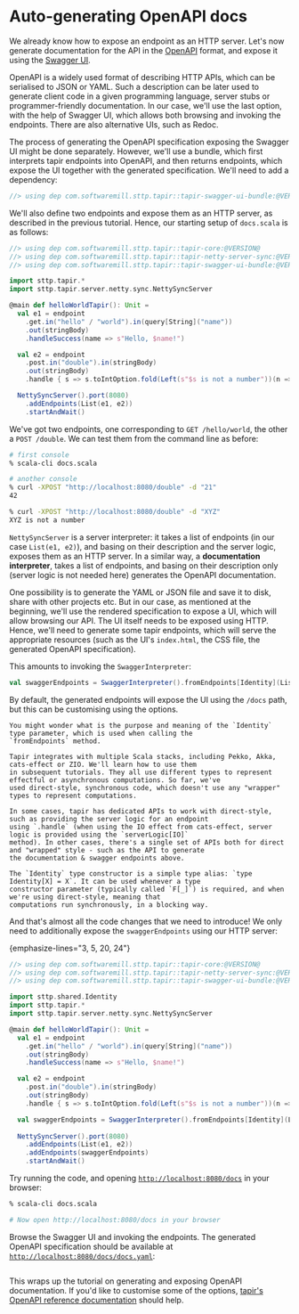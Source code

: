 # Auto-generating OpenAPI docs

We already know how to expose an endpoint as an HTTP server. Let's now generate documentation for the API in the 
[OpenAPI](https://swagger.io/specification/) format, and expose it using the [Swagger UI](https://swagger.io).

OpenAPI is a widely used format of describing HTTP APIs, which can be serialised to JSON or YAML. Such a description can
be later used to generate client code in a given programming language, server stubs or programmer-friendly 
documentation. In our case, we'll use the last option, with the help of Swagger UI, which allows both browsing and 
invoking the endpoints. There are also alternative UIs, such as Redoc.

The process of generating the OpenAPI specification exposing the Swagger UI might be done separately. However, we'll use
a bundle, which first interprets tapir endpoints into OpenAPI, and then returns endpoints, which expose the UI together
with the generated specification. We'll need to add a dependency:

```scala
//> using dep com.softwaremill.sttp.tapir::tapir-swagger-ui-bundle:@VERSION@
```

We'll also define two endpoints and expose them as an HTTP server, as described in the previous tutorial. Hence, our 
starting setup of `docs.scala` is as follows:

```scala
//> using dep com.softwaremill.sttp.tapir::tapir-core:@VERSION@
//> using dep com.softwaremill.sttp.tapir::tapir-netty-server-sync:@VERSION@
//> using dep com.softwaremill.sttp.tapir::tapir-swagger-ui-bundle:@VERSION@

import sttp.tapir.*
import sttp.tapir.server.netty.sync.NettySyncServer

@main def helloWorldTapir(): Unit =
  val e1 = endpoint
    .get.in("hello" / "world").in(query[String]("name"))
    .out(stringBody)
    .handleSuccess(name => s"Hello, $name!")

  val e2 = endpoint
    .post.in("double").in(stringBody)
    .out(stringBody)
    .handle { s => s.toIntOption.fold(Left(s"$s is not a number"))(n => Right((n*2).toString)) }

  NettySyncServer().port(8080)
    .addEndpoints(List(e1, e2))
    .startAndWait()
```

We've got two endpoints, one corresponding to `GET /hello/world`, the other a `POST /double`. We can test them from
the command line as before:

```bash
# first console
% scala-cli docs.scala

# another console
% curl -XPOST "http://localhost:8080/double" -d "21"
42

% curl -XPOST "http://localhost:8080/double" -d "XYZ"
XYZ is not a number
```

`NettySyncServer` is a server interpreter: it takes a list of endpoints (in our case `List(e1, e2)`), and basing on 
their description and the server logic, exposes them as an HTTP server. In a similar way, a **documentation interpreter**,
takes a list of endpoints, and basing on their description only (server logic is not needed here) generates the OpenAPI
documentation.

One possibility is to generate the YAML or JSON file and save it to disk, share with other projects etc. But in our 
case, as mentioned at the beginning, we'll use the rendered specification to expose a UI, which will allow browsing
our API. The UI itself needs to be exposed using HTTP. Hence, we'll need to generate some tapir endpoints, which will
serve the appropriate resources (such as the UI's `index.html`, the CSS file, the generated OpenAPI specification).

This amounts to invoking the `SwaggerInterpreter`:

```scala
val swaggerEndpoints = SwaggerInterpreter().fromEndpoints[Identity](List(e1, e2), "My App", "1.0")
```

By default, the generated endpoints will expose the UI using the `/docs` path, but this can be customising using the
options.

```{note}
You might wonder what is the purpose and meaning of the `Identity` type parameter, which is used when calling the 
`fromEndpoints` method. 

Tapir integrates with multiple Scala stacks, including Pekko, Akka, cats-effect or ZIO. We'll learn how to use them
in subsequent tutorials. They all use different types to represent effectful or asynchronous computations. So far, we've 
used direct-style, synchronous code, which doesn't use any "wrapper" types to represent computations. 

In some cases, tapir has dedicated APIs to work with direct-style, such as providing the server logic for an endpoint
using `.handle` (when using the IO effect from cats-effect, server logic is provided using the `serverLogic[IO]` 
method). In other cases, there's a single set of APIs both for direct and "wrapped" style - such as the API to generate
the documentation & swagger endpoints above.

The `Identity` type constructor is a simple type alias: `type Identity[X] = X`. It can be used whenever a type 
constructor parameter (typically called `F[_]`) is required, and when we're using direct-style, meaning that 
computations run synchronously, in a blocking way.
```

And that's almost all the code changes that we need to introduce! We only need to additionally expose the 
`swaggerEndpoints` using our HTTP server:

{emphasize-lines="3, 5, 20, 24"}
```scala
//> using dep com.softwaremill.sttp.tapir::tapir-core:@VERSION@
//> using dep com.softwaremill.sttp.tapir::tapir-netty-server-sync:@VERSION@
//> using dep com.softwaremill.sttp.tapir::tapir-swagger-ui-bundle:@VERSION@

import sttp.shared.Identity
import sttp.tapir.*
import sttp.tapir.server.netty.sync.NettySyncServer

@main def helloWorldTapir(): Unit =
  val e1 = endpoint
    .get.in("hello" / "world").in(query[String]("name"))
    .out(stringBody)
    .handleSuccess(name => s"Hello, $name!")

  val e2 = endpoint
    .post.in("double").in(stringBody)
    .out(stringBody)
    .handle { s => s.toIntOption.fold(Left(s"$s is not a number"))(n => Right((n*2).toString)) }

  val swaggerEndpoints = SwaggerInterpreter().fromEndpoints[Identity](List(e1, e2), "My App", "1.0")
 
  NettySyncServer().port(8080)
    .addEndpoints(List(e1, e2))
    .addEndpoints(swaggerEndpoints)
    .startAndWait()
```

Try running the code, and opening [`http://localhost:8080/docs`](http://localhost:8080/docs) in your browser:

```bash
% scala-cli docs.scala

# Now open http://localhost:8080/docs in your browser
```

Browse the Swagger UI and invoking the endpoints. The generated OpenAPI specification should be available at 
[`http://localhost:8080/docs/docs.yaml`](http://localhost:8080/docs/docs.yaml):

```yaml

```

This wraps up the tutorial on generating and exposing OpenAPI documentation. If you'd like to customise some of the
options, [tapir's OpenAPI reference documentation](../docs/openapi.md) should help.
